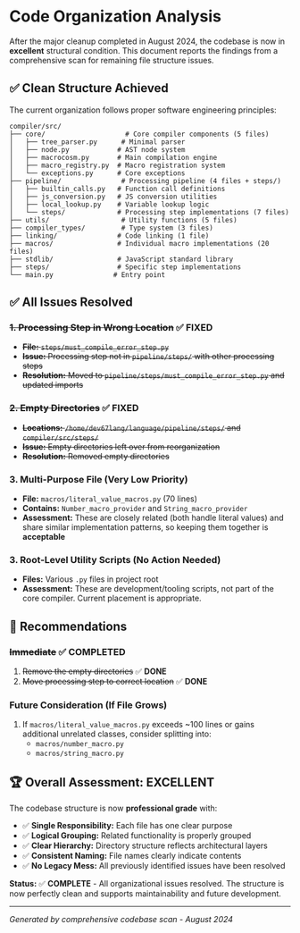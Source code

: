 # Code Organization Analysis

After the major cleanup completed in August 2024, the codebase is now in **excellent** structural condition. This document reports the findings from a comprehensive scan for remaining file structure issues.

## ✅ **Clean Structure Achieved**

The current organization follows proper software engineering principles:

```
compiler/src/
├── core/                    # Core compiler components (5 files)
│   ├── tree_parser.py      # Minimal parser
│   ├── node.py            # AST node system  
│   ├── macrocosm.py       # Main compilation engine
│   ├── macro_registry.py  # Macro registration system
│   └── exceptions.py      # Core exceptions
├── pipeline/               # Processing pipeline (4 files + steps/)
│   ├── builtin_calls.py   # Function call definitions
│   ├── js_conversion.py   # JS conversion utilities
│   ├── local_lookup.py    # Variable lookup logic
│   └── steps/             # Processing step implementations (7 files)
├── utils/                  # Utility functions (5 files)
├── compiler_types/         # Type system (3 files)  
├── linking/               # Code linking (1 file)
├── macros/                # Individual macro implementations (20 files)
├── stdlib/                # JavaScript standard library
├── steps/                 # Specific step implementations
└── main.py               # Entry point
```

## ✅ **All Issues Resolved**

### ~~1. Processing Step in Wrong Location~~ ✅ **FIXED**
- ~~**File:** `steps/must_compile_error_step.py`~~
- ~~**Issue:** Processing step not in `pipeline/steps/` with other processing steps~~
- ~~**Resolution:** Moved to `pipeline/steps/must_compile_error_step.py` and updated imports~~

### ~~2. Empty Directories~~ ✅ **FIXED**
- ~~**Locations:** `/home/dev67lang/language/pipeline/steps/` and `compiler/src/steps/`~~
- ~~**Issue:** Empty directories left over from reorganization~~
- ~~**Resolution:** Removed empty directories~~

### 3. **Multi-Purpose File** (Very Low Priority)
- **File:** `macros/literal_value_macros.py` (70 lines)
- **Contains:** `Number_macro_provider` and `String_macro_provider`
- **Assessment:** These are closely related (both handle literal values) and share similar implementation patterns, so keeping them together is **acceptable**

### 3. **Root-Level Utility Scripts** (No Action Needed)
- **Files:** Various `.py` files in project root
- **Assessment:** These are development/tooling scripts, not part of the core compiler. Current placement is appropriate.

## 🎯 **Recommendations**

### ~~Immediate~~ ✅ **COMPLETED**
1. ~~Remove the empty directories~~ ✅ **DONE**
2. ~~Move processing step to correct location~~ ✅ **DONE**
   
### Future Consideration (If File Grows)
1. If `macros/literal_value_macros.py` exceeds ~100 lines or gains additional unrelated classes, consider splitting into:
   - `macros/number_macro.py`
   - `macros/string_macro.py`

## 🏆 **Overall Assessment: EXCELLENT**

The codebase structure is now **professional grade** with:

- ✅ **Single Responsibility:** Each file has one clear purpose
- ✅ **Logical Grouping:** Related functionality is properly grouped
- ✅ **Clear Hierarchy:** Directory structure reflects architectural layers
- ✅ **Consistent Naming:** File names clearly indicate contents
- ✅ **No Legacy Mess:** All previously identified issues have been resolved

**Status:** ✅ **COMPLETE** - All organizational issues resolved. The structure is now perfectly clean and supports maintainability and future development.

---

*Generated by comprehensive codebase scan - August 2024*